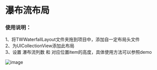 # 瀑布流布局

<h3>使用说明：</h3>
<div>
1、将TWWaterfallLayout文件夹拖到项目中，添加自一定布局头文件<br>
2、为UICollectionView添加此布局<br>
3、设置 瀑布流列数 和 对应位置item的高度，具体使用方法可以参照demo<br>
</div>

![image](https://github.com/towey/WaterfallLayoutDemo/blob/master/gif/waterfall.gif)
